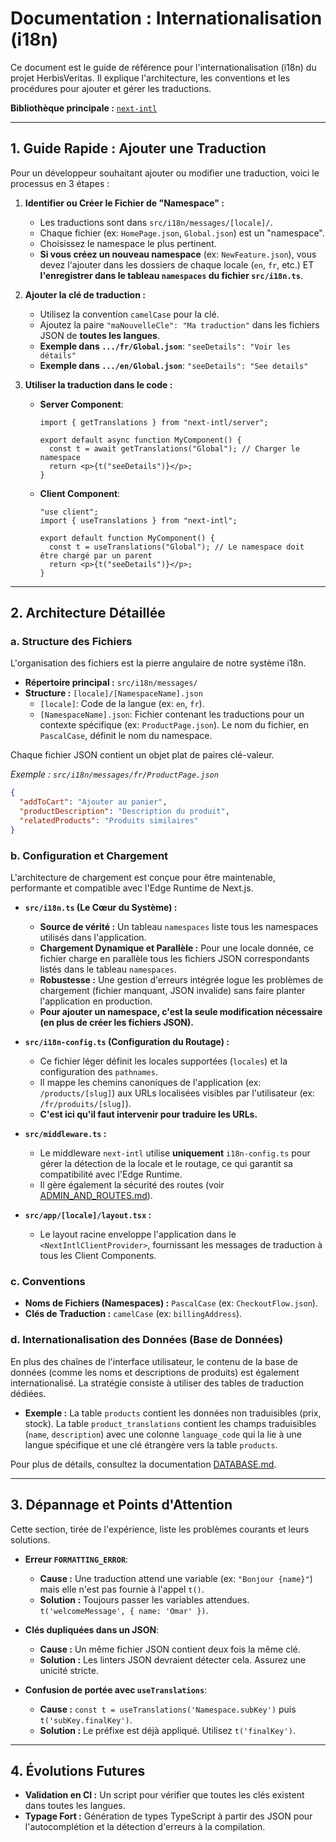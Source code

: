 # Documentation : Internationalisation (i18n)

Ce document est le guide de référence pour l'internationalisation (i18n) du projet HerbisVeritas. Il explique l'architecture, les conventions et les procédures pour ajouter et gérer les traductions.

**Bibliothèque principale :** [`next-intl`](https://next-intl.dev/)

---

## 1. Guide Rapide : Ajouter une Traduction

Pour un développeur souhaitant ajouter ou modifier une traduction, voici le processus en 3 étapes :

1.  **Identifier ou Créer le Fichier de "Namespace" :**
    - Les traductions sont dans `src/i18n/messages/[locale]/`.
    - Chaque fichier (ex: `HomePage.json`, `Global.json`) est un "namespace".
    - Choisissez le namespace le plus pertinent.
    - **Si vous créez un nouveau namespace** (ex: `NewFeature.json`), vous devez l'ajouter dans les dossiers de chaque locale (`en`, `fr`, etc.) ET **l'enregistrer dans le tableau `namespaces` du fichier `src/i18n.ts`**.

2.  **Ajouter la clé de traduction :**
    - Utilisez la convention `camelCase` pour la clé.
    - Ajoutez la paire `"maNouvelleCle": "Ma traduction"` dans les fichiers JSON de **toutes les langues**.
    - **Exemple dans `.../fr/Global.json`**: `"seeDetails": "Voir les détails"`
    - **Exemple dans `.../en/Global.json`**: `"seeDetails": "See details"`

3.  **Utiliser la traduction dans le code :**
    - **Server Component**:

      ```tsx
      import { getTranslations } from "next-intl/server";

      export default async function MyComponent() {
        const t = await getTranslations("Global"); // Charger le namespace
        return <p>{t("seeDetails")}</p>;
      }
      ```

    - **Client Component**:

      ```tsx
      "use client";
      import { useTranslations } from "next-intl";

      export default function MyComponent() {
        const t = useTranslations("Global"); // Le namespace doit être chargé par un parent
        return <p>{t("seeDetails")}</p>;
      }
      ```

---

## 2. Architecture Détaillée

### a. Structure des Fichiers

L'organisation des fichiers est la pierre angulaire de notre système i18n.

- **Répertoire principal :** `src/i18n/messages/`
- **Structure :** `[locale]/[NamespaceName].json`
  - `[locale]`: Code de la langue (ex: `en`, `fr`).
  - `[NamespaceName].json`: Fichier contenant les traductions pour un contexte spécifique (ex: `ProductPage.json`). Le nom du fichier, en `PascalCase`, définit le nom du namespace.

Chaque fichier JSON contient un objet plat de paires clé-valeur.

_Exemple : `src/i18n/messages/fr/ProductPage.json`_

```json
{
  "addToCart": "Ajouter au panier",
  "productDescription": "Description du produit",
  "relatedProducts": "Produits similaires"
}
```

### b. Configuration et Chargement

L'architecture de chargement est conçue pour être maintenable, performante et compatible avec l'Edge Runtime de Next.js.

- **`src/i18n.ts` (Le Cœur du Système) :**
  - **Source de vérité :** Un tableau `namespaces` liste tous les namespaces utilisés dans l'application.
  - **Chargement Dynamique et Parallèle :** Pour une locale donnée, ce fichier charge en parallèle tous les fichiers JSON correspondants listés dans le tableau `namespaces`.
  - **Robustesse :** Une gestion d'erreurs intégrée logue les problèmes de chargement (fichier manquant, JSON invalide) sans faire planter l'application en production.
  - **Pour ajouter un namespace, c'est la seule modification nécessaire (en plus de créer les fichiers JSON).**

- **`src/i18n-config.ts` (Configuration du Routage) :**
  - Ce fichier léger définit les locales supportées (`locales`) et la configuration des `pathnames`.
  - Il mappe les chemins canoniques de l'application (ex: `/products/[slug]`) aux URLs localisées visibles par l'utilisateur (ex: `/fr/produits/[slug]`).
  - **C'est ici qu'il faut intervenir pour traduire les URLs.**

- **`src/middleware.ts` :**
  - Le middleware `next-intl` utilise **uniquement** `i18n-config.ts` pour gérer la détection de la locale et le routage, ce qui garantit sa compatibilité avec l'Edge Runtime.
  - Il gère également la sécurité des routes (voir [ADMIN_AND_ROUTES.md](./ADMIN_AND_ROUTES.md)).

- **`src/app/[locale]/layout.tsx` :**
  - Le layout racine enveloppe l'application dans le `<NextIntlClientProvider>`, fournissant les messages de traduction à tous les Client Components.

### c. Conventions

- **Noms de Fichiers (Namespaces) :** `PascalCase` (ex: `CheckoutFlow.json`).
- **Clés de Traduction :** `camelCase` (ex: `billingAddress`).

### d. Internationalisation des Données (Base de Données)

En plus des chaînes de l'interface utilisateur, le contenu de la base de données (comme les noms et descriptions de produits) est également internationalisé. La stratégie consiste à utiliser des tables de traduction dédiées.

- **Exemple :** La table `products` contient les données non traduisibles (prix, stock). La table `product_translations` contient les champs traduisibles (`name`, `description`) avec une colonne `language_code` qui la lie à une langue spécifique et une clé étrangère vers la table `products`.

Pour plus de détails, consultez la documentation [DATABASE.md](./DATABASE.md).

---

## 3. Dépannage et Points d'Attention

Cette section, tirée de l'expérience, liste les problèmes courants et leurs solutions.

- **Erreur `FORMATTING_ERROR`**:
  - **Cause :** Une traduction attend une variable (ex: `"Bonjour {name}"`) mais elle n'est pas fournie à l'appel `t()`.
  - **Solution :** Toujours passer les variables attendues. `t('welcomeMessage', { name: 'Omar' })`.

- **Clés dupliquées dans un JSON**:
  - **Cause :** Un même fichier JSON contient deux fois la même clé.
  - **Solution :** Les linters JSON devraient détecter cela. Assurez une unicité stricte.

- **Confusion de portée avec `useTranslations`**:
  - **Cause :** `const t = useTranslations('Namespace.subKey')` puis `t('subKey.finalKey')`.
  - **Solution :** Le préfixe est déjà appliqué. Utilisez `t('finalKey')`.

---

## 4. Évolutions Futures

- **Validation en CI :** Un script pour vérifier que toutes les clés existent dans toutes les langues.
- **Typage Fort :** Génération de types TypeScript à partir des JSON pour l'autocomplétion et la détection d'erreurs à la compilation.
